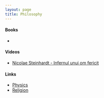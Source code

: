 ```yaml
---
layout: page
title: Philosophy
---
```

#### Books
* 

#### Videos
* [Nicolae Steinhardt - Infernul unui om fericit](https://www.youtube.com/watch?v=SV6vLTZ34aI)

#### Links
* [Physics](physics.md)
* [Religion](religion.md)
